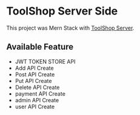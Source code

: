 # ToolShop Server Side

This project was Mern Stack with [ToolShop Server](https://toolshop-server.herokuapp.com/).

## Available Feature
- JWT TOKEN STORE API
- Add API Create
- Post API Create
- Put API Create
- Delete API Create
- payment API Create
- admin API Create
- user API Create

